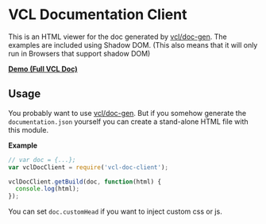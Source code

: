 VCL Documentation Client
========================

This is an HTML viewer for the doc generated by [vcl/doc-gen](https://github.com/vcl/doc-gen). The examples are included using
Shadow DOM. (This also means that it will only run in Browsers that support shadow DOM)

**[Demo (Full VCL Doc)](https://vcl.github.io)**


## Usage

You probably want to use [vcl/doc-gen](https://github.com/vcl/doc-gen). But if
you somehow generate the `documentation.json` yourself you can create a
stand-alone HTML file with this module.

**Example**

```JavaScript
// var doc = {...};
var vclDocClient = require('vcl-doc-client');

vclDocClient.getBuild(doc, function(html) {
  console.log(html);
});

```

You can set `doc.customHead` if you want to inject custom css or js.
